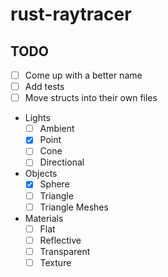 # rust-raytracer

## TODO
- [ ] Come up with a better name
- [ ] Add tests
- [ ] Move structs into their own files
- Lights
  - [ ] Ambient
  - [x] Point
  - [ ] Cone
  - [ ] Directional
- Objects
  - [x] Sphere
  - [ ] Triangle
  - [ ] Triangle Meshes
- Materials
  - [ ] Flat
  - [ ] Reflective
  - [ ] Transparent
  - [ ] Texture